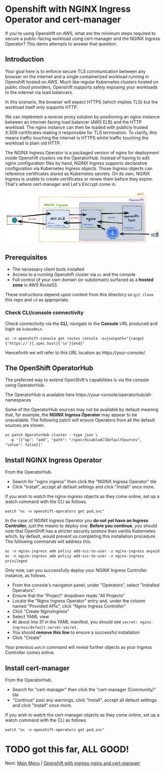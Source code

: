 # Openshift with NGINX Ingress Operator and cert-manager

If you're using Openshift on AWS, what are the minimum steps required to secure a public-facing workload using cert-manager and the NGINX Ingress Operator?
This demo attempts to answer that question.

## Introduction
Your goal here is to enforce secure TLS communication between any browser on the internet and a single containerized workload running in Openshift hosted on AWS.
Much like regular Kubernetes clusters hosted on public cloud providers, Openshift supports safely exposing your workloads to the internet via load balancers.

In this scenario, the browser will expect HTTPS (which implies TLS) but the workload itself only supports HTTP.

We can implement a reverse proxy solution by positioning an nginx instance between an internet-facing load balancer (AWS ELB) and the HTTP workload.
The nginx instance can then be loaded with publicly trusted X.509 certificates making it responsible for TLS termination.
To clarify, this means traffic touching the internet is HTTPS whilst traffic touching the workload is plain old HTTP.

The NGINX Ingress Operator is a packaged version of nginx for deployment inside Openshift clusters via the OperatorHub.
Instead of having to edit nginx configuration files by hand, NGINX Ingress supports declarative configuration via Kubernetes Ingress objects.
Those Ingress objects can reference certificates stored as Kubernetes secrets.
On its own, NGINX Ingress is unable to create certificates or renew them before they expire.
That's where cert-manager and Let's Encrypt come in.

![title](images/nginx-tls-os.png)

## Prerequisites
- The necessary client tools installed
- Access to a running Openshift cluster via `oc` and the console
- Full control of your own domain (or subdomain) surfaced as a **hosted zone** in AWS Route53.

These instructions depend upon content from this directory so `git clone` this repo and `cd` as appropriate.

### Check CLI/console connectivity
Check connectivity via the **CLI**, navigate to the **Console** URL produced and login as `kubeadmin`.
```
oc -n openshift-console get routes console -o=jsonpath="{range}{'https://'}{.spec.host}{'\n'}{end}"
```

Henceforth we will refer to this URL location as https://your-console/.

## The OpenShift OperatorHub
The preferred way to extend OpenShift's capabilities is via the console using OperatorHub.

The OperatorHub is available here https://your-console/operatorhub/all-namespaces

Some of the OperatorHub sources may not be available by default meaning that, for example, the **NGINX Ingress Operator** may appear to be unavailable.
The following patch will ensure Operators from all the default sources are shown.
```
oc patch OperatorHub cluster --type json \
  -p '[{"op": "add", "path": "/spec/disableAllDefaultSources", "value": false}]'
```

## Install NGINX Ingress Operator
From the OperatorHub.
- Search for "nginx ingress" then click the "NGINX Ingress Operator" tile
- Click "Install", accept all default settings and click "Install" once more.

If you wish to watch the nginx-ingress objects as they come online, set up a watch command with the CLI as follows.
```
watch "oc -n openshift-operators get pod,svc"
```

In the case of NGINX Ingress Operator you **do not yet have an Ingress Controller**, just the means to deploy one.
**Before you continue**, you should note that OpenShift has a stricter security posture than vanilla Kubernetes which, by default, would prevent us completing this installation procedure.
The following commands will address this.
```
oc -n nginx-ingress adm policy add-scc-to-user -z nginx-ingress anyuid
oc -n nginx-ingress adm policy add-scc-to-user -z nginx-ingress privileged
```

Only now, can you successfully deploy your NGINX Ingress Controller instance, as follows.
- From the console's navigaton panel, under "Operators", select "Installed Operators".
- Ensure that the "Project" dropdown reads "All Projects"
- Locate the "Nginx Ingress Operator" entry and, under the column named "Provided APIs", click "Nginx Ingress Controller"
- Click "Create NginxIngress"
- Select YAML view
- At about line 31 in the YAML manifest, you should see `secret: nginx-ingress/default-server-secret`.
- You should **remove this line** to ensure a successful installation
- Click "Create"

Your previous `watch` command will reveal further objects as your Ingress Controller comes online.

## Install cert-manager
From the OperatorHub.
- Search for "cert-manager" then click the "cert-manager (Community)" tile
- "Continue" past any warnings, click "Install", accept all default settings and click "Install" once more.

If you wish to watch the cert-manager objects as they come online, set up a watch command with the CLI as follows.
```
watch "oc -n openshift-operators get pod,svc"
```

# TODO got this far, ALL GOOD!

<!--
cert-manager is unable to oversee the creation of any certificates until you have at least one Issuer in place.
The simplest way to create the publicly trusted certificates you require is via Let's Encrypt, so go ahead and set up a cluster-wide issuer for that now.
```
export EMAIL=jbloggs@gmail.com # <-- change this to suit

envsubst <<EOF | oc apply -f -
apiVersion: cert-manager.io/v1
kind: ClusterIssuer
metadata:
  name: letsencrypt
spec:
  acme:
    server: https://acme-v02.api.letsencrypt.org/directory
    email: ${EMAIL}
    privateKeySecretRef:
      name: letsencrypt
    solvers:
      - http01:
          ingress:
            class:  nginx
EOF
```

## Install and configure NGINX Ingress
The following command will install NGINX Ingress Opertaor via the OperatorHub.

**REDO** just describe this from the UI, THIS must be 100% repeatable 

```
oc new-project nginx-ingress # <-- TEST ON NEW CLUSTER, SEE IF NECESSARY!
oc apply -f - <<EOF
apiVersion: operators.coreos.com/v1alpha1
kind: Subscription
metadata:
  name: nginx-ingress-operator
  namespace: nginx-ingress
spec:
  channel: alpha
  name: nginx-ingress-operator
  source: certified-operators
  sourceNamespace: openshift-marketplace
EOF
```

TODO continue from here ...
-->

Next: [Main Menu](/README.md) | [Openshift with ingress-nginx and cert-manager](../02-openshift-ingress-nginx-cert-manager/README.md)
